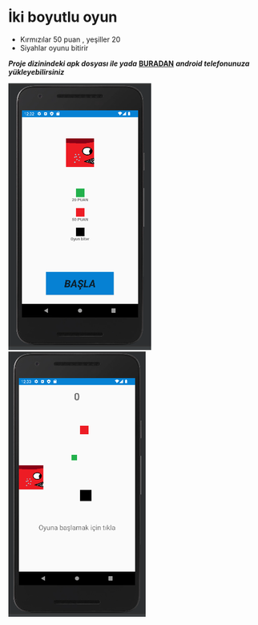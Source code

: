 # İki boyutlu oyun
- Kırmızılar 50 puan , yeşiller 20
- Siyahlar oyunu bitirir

**_Proje dizinindeki apk dosyası ile yada_** **[BURADAN](https://play.google.com/store/apps/details?id=com.info.ilkoyunTalhaAygen)** **_android telefonunuza yükleyebilirsiniz_**

![Baslangic Ekrani](https://raw.githubusercontent.com/mtalhaaygen/AndoidOyunu/master/app/src/main/res/main.png)        ![Oyun Ekrani](https://raw.githubusercontent.com/mtalhaaygen/AndoidOyunu/master/app/src/main/res/oyunekrani.png)
